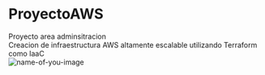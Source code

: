# ProyectoAWS
Proyecto area adminsitracion <br/>
Creacion de infraestructura AWS altamente escalable utilizando Terraform como IaaC <br/>
![name-of-you-image](https://github.com/David-pixel-hub/ProyectoAWS/blob/main/InfraestructuraAWS.jpg?raw=true)
